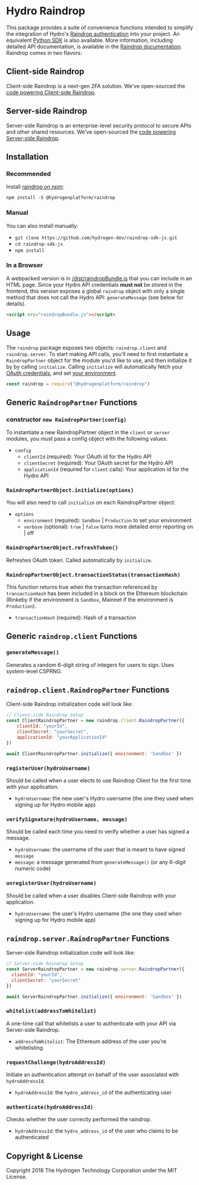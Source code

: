 # Hydro Raindrop
This package provides a suite of convenience functions intended to simplify the integration of Hydro's [Raindrop authentication](https://www.hydrogenplatform.com/hydro) into your project. An equivalent [Python SDK](https://github.com/hydrogen-dev/raindrop-sdk-python) is also available. More information, including detailed API documentation, is available in the [Raindrop documentation](https://www.hydrogenplatform.com/docs/hydro/v1/#Raindrop). Raindrop comes in two flavors:

## Client-side Raindrop
Client-side Raindrop is a next-gen 2FA solution. We've open-sourced the [code powering Client-side Raindrop](https://github.com/hydrogen-dev/smart-contracts/tree/master/raindrop-client).


## Server-side Raindrop
Server-side Raindrop is an enterprise-level security protocol to secure APIs and other shared resources. We've open-sourced the [code powering Server-side Raindrop](https://github.com/hydrogen-dev/smart-contracts/tree/master/hydro-token-and-raindrop-enterprise).


## Installation
### Recommended
Install [raindrop on npm](https://www.npmjs.com/package/@hydrogenplatform/raindrop):
```shell
npm install -S @hydrogenplatform/raindrop
```

### Manual
You can also install manually:
- `git clone https://github.com/hydrogen-dev/raindrop-sdk-js.git`
- `cd raindrop-sdk-js`
- `npm install`

### In a Browser
A webpacked version is in [/dist/raindropBundle.js](./dist/raindropBundle.js) that you can include in an HTML page. Since your Hydro API credentials **must not** be stored in the frontend, this version exposes a global `raindrop` object with only a single method that does not call the Hydro API: `generateMessage` (see below for details).

```html
<script src="raindropBundle.js"></script>
```


## Usage
The `raindrop` package exposes two objects: `raindrop.client` and `raindrop.server`. To start making API calls, you'll need to first instantiate a `RaindropPartner` object for the module you'd like to use, and then initialize it by by calling `initialize`. Calling `initialize` will automatically fetch your [OAuth credentials](https://www.hydrogenplatform.com/docs/hydro/v1/#Authentication), and set [your environment](https://www.hydrogenplatform.com/docs/hydro/v1/#Environment).

```javascript
const raindrop = require("@hydrogenplatform/raindrop")
```

## Generic `RaindropPartner` Functions
### constructor `new RaindropPartner(config)`
To instantiate a new RaindropPartner object in the `client` or `server` modules, you must pass a config object with the following values:
- `config`
  - `clientId` (required): Your OAuth id for the Hydro API
  - `clientSecret` (required): Your OAuth secret for the Hydro API
  - `applicationId` (required for `client` calls): Your application id for the Hydro API

### `RaindropPartnerObject.initialize(options)`
You will also need to call `initialize` on each RaindropPartner object:
- `options`
  - `environment` (required): `Sandbox` | `Production` to set your environment
  - `verbose` (optional): `true` | `false` turns more detailed error reporting on | off

### `RaindropPartnerObject.refreshToken()`
Refreshes OAuth token. Called automatically by `initialize`.

### `RaindropPartnerObject.transactionStatus(transactionHash)`
This function returns true when the transaction referenced by `transactionHash` has been included in a block on the Ethereum blockchain (Rinkeby if the environment is `Sandbox`, Mainnet if the environment is `Production`).
- `transactionHash` (required): Hash of a transaction

## Generic `raindrop.client` Functions

### `generateMessage()`
Generates a random 6-digit string of integers for users to sign. Uses system-level CSPRNG.

## `raindrop.client.RaindropPartner` Functions
Client-side Raindrop initialization code will look like:

```javascript
// Client-side Raindrop Setup
const ClientRaindropPartner = new raindrop.client.RaindropPartner({
    clientId: "yourId",
    clientSecret: "yourSecret",
    applicationId: "yourApplicationId"
})

await ClientRaindropPartner.initialize({ environment: 'Sandbox' })
```

### `registerUser(hydroUsername)`
Should be called when a user elects to use Raindrop Client for the first time with your application.
- `hydroUsername`: the new user's Hydro username (the one they used when signing up for Hydro mobile app)

### `verifySignature(hydroUsername, message)`
Should be called each time you need to verify whether a user has signed a message.
- `hydroUsername`: the username of the user that is meant to have signed `message`
- `message`: a message generated from `generateMessage()` (or any 6-digit numeric code)

### `unregisterUser(hydroUsername)`
Should be called when a user disables Client-side Raindrop with your application.
- `hydroUsername`: the user's Hydro username (the one they used when signing up for Hydro mobile app)

## `raindrop.server.RaindropPartner` Functions
Server-side Raindrop initialization code will look like:

```javascript
// Server-side Raindrop Setup
const ServerRaindropPartner = new raindrop.server.RaindropPartner({
  clientId: "yourId",
  clientSecret: "yourSecret"
})

await ServerRaindropPartner.initialize({ environment: 'Sandbox' })
```

### `whitelist(addressToWhitelist)`
A one-time call that whitelists a user to authenticate with your API via Server-side Raindrop.
- `addressToWhitelist`: The Ethereum address of the user you're whitelisting

### `requestChallenge(hydroAddressId)`
Initiate an authentication attempt on behalf of the user associated with `hydroAddressId`.
- `hydroAddressId`: the `hydro_address_id` of the authenticating user

### `authenticate(hydroAddressId)`
Checks whether the user correctly performed the raindrop.
- `hydroAddressId`: the `hydro_address_id` of the user who claims to be authenticated

## Copyright & License
Copyright 2018 The Hydrogen Technology Corporation under the MIT License.
